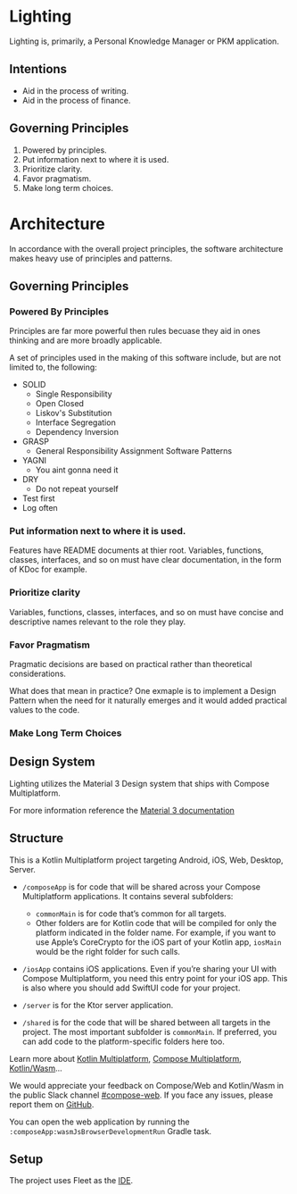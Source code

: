# Lighting

Lighting is, primarily, a Personal Knowledge Manager or PKM application.

## Intentions

- Aid in the process of writing.
- Aid in the process of finance.

## Governing Principles

1. Powered by principles.
2. Put information next to where it is used.
3. Prioritize clarity.
4. Favor pragmatism.
5. Make long term choices.

# Architecture

In accordance with the overall project principles, the software architecture makes heavy use of principles and patterns.

## Governing Principles

### Powered By Principles

Principles are far more powerful then rules becuase they aid in ones thinking and are more broadly applicable.

A set of principles used in the making of this software include, but are not limited to, the following:

- SOLID
  - Single Responsibility
  - Open Closed
  - Liskov's Substitution
  - Interface Segregation
  - Dependency Inversion
- GRASP
  - General Responsibility Assignment Software Patterns
- YAGNI
  - You aint gonna need it
- DRY
  - Do not repeat yourself
- Test first
- Log often


### Put information next to where it is used.

Features have README documents at thier root.
Variables, functions, classes, interfaces, and so on must have clear documentation, in the form of KDoc for example.

### Prioritize clarity

Variables, functions, classes, interfaces, and so on must have concise and descriptive names relevant to the role they play.

### Favor Pragmatism

Pragmatic decisions are based on practical rather than theoretical considerations.

What does that mean in practice?
One exmaple is to implement a Design Pattern when the need for it naturally emerges and it would added practical values to the code.

### Make Long Term Choices


## Design System

Lighting utilizes the Material 3 Design system that ships with Compose Multiplatform.

For more information reference the [Material 3 documentation](https://m3.material.io/)

## Structure

This is a Kotlin Multiplatform project targeting Android, iOS, Web, Desktop, Server.

* `/composeApp` is for code that will be shared across your Compose Multiplatform applications.
  It contains several subfolders:
  - `commonMain` is for code that’s common for all targets.
  - Other folders are for Kotlin code that will be compiled for only the platform indicated in the folder name.
    For example, if you want to use Apple’s CoreCrypto for the iOS part of your Kotlin app,
    `iosMain` would be the right folder for such calls.

* `/iosApp` contains iOS applications. Even if you’re sharing your UI with Compose Multiplatform,
  you need this entry point for your iOS app. This is also where you should add SwiftUI code for your project.

* `/server` is for the Ktor server application.

* `/shared` is for the code that will be shared between all targets in the project.
  The most important subfolder is `commonMain`. If preferred, you can add code to the platform-specific folders here
  too.

Learn more about [Kotlin Multiplatform](https://www.jetbrains.com/help/kotlin-multiplatform-dev/get-started.html),
[Compose Multiplatform](https://github.com/JetBrains/compose-multiplatform/#compose-multiplatform),
[Kotlin/Wasm](https://kotl.in/wasm/)…

We would appreciate your feedback on Compose/Web and Kotlin/Wasm in the public Slack
channel [#compose-web](https://slack-chats.kotlinlang.org/c/compose-web).
If you face any issues, please report them on [GitHub](https://github.com/JetBrains/compose-multiplatform/issues).

You can open the web application by running the `:composeApp:wasmJsBrowserDevelopmentRun` Gradle task.


## Setup

The project uses Fleet as the [IDE](Glossary.md).